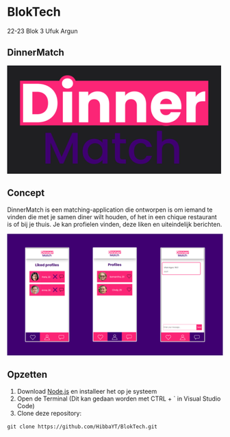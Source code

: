 # BlokTech

22-23 Blok 3 Ufuk Argun

## DinnerMatch

<img src="readme-images/header.png" width="500px" alt="DinnerMatch">

## Concept

DinnerMatch is een matching-application die ontworpen is om iemand te vinden die met je samen diner wilt houden, of het in een chique restaurant is of bij je thuis.
Je kan profielen vinden, deze liken en uiteindelijk berichten.

<img src="readme-images/Screenshots_app.png" width="1200px" alt="DinnerMatch">

## Opzetten

1. Download [Node.js](https://nodejs.org/en/) en installeer het op je systeem
2. Open de Terminal (Dit kan gedaan worden met CTRL + ` in Visual Studio Code)
3. Clone deze repository:
```
git clone https://github.com/HibbaYT/BlokTech.git
```